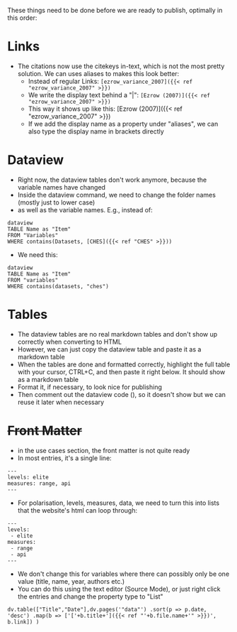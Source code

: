 These things need to be done before we are ready to publish, optimally in this order:

# Links
- The citations now use the citekeys in-text, which is not the most pretty solution. We can uses aliases to makes this look better:
	- Instead of regular Links: `[ezrow_variance_2007]({{< ref "ezrow_variance_2007" >}})`
	- We write the display text behind a "|": `[Ezrow (2007)]({{< ref "ezrow_variance_2007" >}})`
	- This way it shows up like this: [Ezrow (2007)]({{< ref "ezrow_variance_2007" >}})
	- If we add the display name as a property under "aliases", we can also type the display name in brackets directly

# Dataview
- Right now, the dataview tables don't work anymore, because the variable names have changed
- Inside the dataview command, we need to change the folder names (mostly just to lower case)
- as well as the variable names. E.g., instead of:
```
dataview
TABLE Name as "Item"
FROM "Variables"
WHERE contains(Datasets, [CHES]({{< ref "CHES" >}}))
```
- We need this:
```
dataview
TABLE Name as "Item"
FROM "variables"
WHERE contains(datasets, "ches")
```

# Tables
- The dataview tables are no real markdown tables and don't show up correctly when converting to HTML
- However, we can just copy the dataview table and paste it as a markdown table
- When the tables are done and formatted correctly, highlight the full table with your cursor, CTRL+C, and then paste it right below. It should show as a markdown table
- Format it, if necessary, to look nice for publishing
- Then comment out the dataview code (<!-- ... -->), so it doesn't show but we can reuse it later when necessary

# ~~Front Matter~~
- in the use cases section, the front matter is not quite ready
- In most entries, it's a single line:
```
---
levels: elite
measures: range, api
---
```
- For polarisation, levels, measures, data, we need to turn this into lists that the website's html can loop through:
```
---
levels:
 - elite
measures:
 - range
 - api
---
```
- We don't change this for variables where there can possibly only be one value (title, name, year, authors etc.)
- You can do this using the text editor (Source Mode), or just right click the entries and change the property type to "List"


```dataviewjs
dv.table(["Title","Date"],dv.pages('"data"') .sort(p => p.date, 'desc') .map(b => ['['+b.title+']({{< ref "'+b.file.name+'" >}})', b.link]) ) 
```

